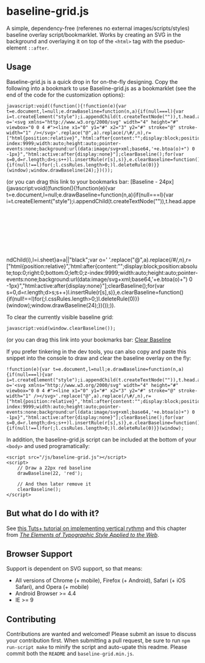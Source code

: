 baseline-grid.js
================

A simple, dependency-free (referenes no external images/scripts/styles) baseline overlay script/bookmarklet. Works by creating an SVG in the background and overlaying it on top of the `<html>` tag with the pseduo-element `::after`.

## Usage

Baseline-grid.js is a quick drop in for on-the-fly designing. Copy the following into a bookmark to use Baseline-grid.js as a bookmarklet (see the end of the code for the customization options):

    javascript:void((function(){!function(e){var t=e.document,l=null;e.drawBaseline=function(n,a){if(null===l){var i=t.createElement("style");i.appendChild(t.createTextNode("")),t.head.appendChild(i),l=i.sheet}a=a||"black";var o='<svg xmlns="http://www.w3.org/2000/svg" width="4" height="#" viewbox="0 0 4 #"><line x1="0" y1="#" x2="3" y2="#" stroke="@" stroke-width="1" /></svg>'.replace("@",a).replace(/\#/,n),r=["html{position:relative}",'html:after{content:"";display:block;position:absolute;top:0;right:0;bottom:0;left:0;z-index:9999;width:auto;height:auto;pointer-events:none;background:url(data:image/svg+xml;base64,'+e.btoa(o)+") 0 -1px}","html:active:after{display:none}"];clearBaseline();for(var s=0,d=r.length;d>s;s++)l.insertRule(r[s],s)},e.clearBaseline=function(){if(null!==l)for(;l.cssRules.length>0;)l.deleteRule(0)}}(window);window.drawBaseline(24);})());

(or you can drag this link to your bookmarks bar: [Baseline - 24px](javascript:void((function(\){!function(e){var t=e.document,l=null;e.drawBaseline=function(n,a){if(null===l){var i=t.createElement("style");i.appendChild(t.createTextNode("")),t.head.appendChild(i),l=i.sheet}a=a||"black";var o='<svg xmlns="http://www.w3.org/2000/svg" width="4" height="#" viewbox="0 0 4 #"><line x1="0" y1="#" x2="3" y2="#" stroke="@" stroke-width="1" /></svg>'.replace("@",a).replace(/\#/,n),r=["html{position:relative}",'html:after{content:"";display:block;position:absolute;top:0;right:0;bottom:0;left:0;z-index:9999;width:auto;height:auto;pointer-events:none;background:url(data:image/svg+xml;base64,'+e.btoa(o)+") 0 -1px}","html:active:after{display:none}"];clearBaseline();for(var s=0,d=r.length;d>s;s++)l.insertRule(r[s],s)},e.clearBaseline=function(){if(null!==l)for(;l.cssRules.length>0;)l.deleteRule(0)}}(window);window.drawBaseline(24);})());)).

To clear the currently visible baseline grid:

    javascript:void(window.clearBaseline());

(or you can drag this link into your bookmarks bar: [Clear Baseline](javascript:void(window.clearBaseline(\));))

If you prefer tinkering in the dev tools, you can also copy and paste this snippet into the console to draw and clear the baseline overlay on the fly:

    !function(e){var t=e.document,l=null;e.drawBaseline=function(n,a){if(null===l){var i=t.createElement("style");i.appendChild(t.createTextNode("")),t.head.appendChild(i),l=i.sheet}a=a||"black";var o='<svg xmlns="http://www.w3.org/2000/svg" width="4" height="#" viewbox="0 0 4 #"><line x1="0" y1="#" x2="3" y2="#" stroke="@" stroke-width="1" /></svg>'.replace("@",a).replace(/\#/,n),r=["html{position:relative}",'html:after{content:"";display:block;position:absolute;top:0;right:0;bottom:0;left:0;z-index:9999;width:auto;height:auto;pointer-events:none;background:url(data:image/svg+xml;base64,'+e.btoa(o)+") 0 -1px}","html:active:after{display:none}"];clearBaseline();for(var s=0,d=r.length;d>s;s++)l.insertRule(r[s],s)},e.clearBaseline=function(){if(null!==l)for(;l.cssRules.length>0;)l.deleteRule(0)}}(window);

In addition, the baseline-grid.js script can be included at the bottom of your `<body>` and used programatically:

    <script src="/js/baseline-grid.js"></script>
    <script>
    	// Draw a 22px red baseline
		drawBaseline(22, 'red');

		// And then later remove it
		clearBaseline();
    </script>

## But what do I do with it?

See [this Tuts+ tutorial on implementing vertical rythmn](http://webdesign.tutsplus.com/articles/improving-layout-with-vertical-rhythm--webdesign-14070) and this chapter from [*The Elements of Typographic Style Applied to the Web*](http://webtypography.net/2.2.2).

## Browser Support

Support is dependent on SVG support, so that means:

 - All versions of Chrome (+ mobile), Firefox (+ Android), Safari (+ iOS Safari), and Opera (+ mobile)
 - Android Browser >= 4.4
 - IE >= 9

## Contributing

Contributions are wanted and welcomed! Please submit an issue to discuss your contribution first. When submitting a pull request, be sure to run `npm run-script make` to minify the script and auto-upate this readme. Please commit both the `README` and `baseline-grid.min.js`.